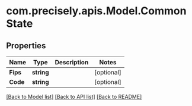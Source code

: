 # com.precisely.apis.Model.CommonState
## Properties

Name | Type | Description | Notes
------------ | ------------- | ------------- | -------------
**Fips** | **string** |  | [optional] 
**Code** | **string** |  | [optional] 

[[Back to Model list]](../README.md#documentation-for-models) [[Back to API list]](../README.md#documentation-for-api-endpoints) [[Back to README]](../README.md)

